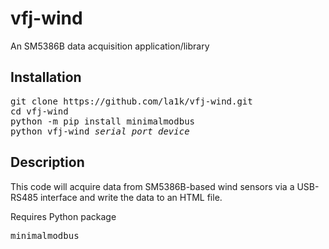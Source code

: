 vfj-wind
========

An SM5386B data acquisition application/library


Installation
------------
<pre>
git clone https://github.com/la1k/vfj-wind.git
cd vfj-wind
python -m pip install minimalmodbus
python vfj-wind <i>serial_port_device</i>
</pre>

Description
-----------

This code will acquire data from SM5386B-based wind sensors via a USB-RS485 interface and write the data to an HTML file.

Requires Python package <pre>minimalmodbus</pre>
